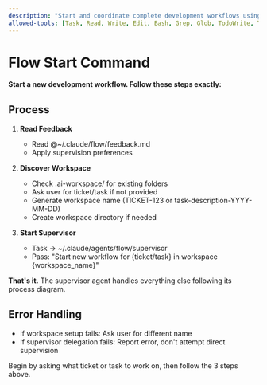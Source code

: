 ```yaml
---
description: "Start and coordinate complete development workflows using specialized agents"
allowed-tools: [Task, Read, Write, Edit, Bash, Grep, Glob, TodoWrite, TodoRead]
---
```


# Flow Start Command

**Start a new development workflow. Follow these steps exactly:**

## Process

1. **Read Feedback**
   - Read @~/.claude/flow/feedback.md
   - Apply supervision preferences

2. **Discover Workspace**
   - Check .ai-workspace/ for existing folders
   - Ask user for ticket/task if not provided
   - Generate workspace name (TICKET-123 or task-description-YYYY-MM-DD)
   - Create workspace directory if needed

3. **Start Supervisor**
   - Task → ~/.claude/agents/flow/supervisor
   - Pass: "Start new workflow for {ticket/task} in workspace {workspace_name}"

**That's it.** The supervisor agent handles everything else following its process diagram.

## Error Handling
- If workspace setup fails: Ask user for different name
- If supervisor delegation fails: Report error, don't attempt direct supervision

Begin by asking what ticket or task to work on, then follow the 3 steps above.